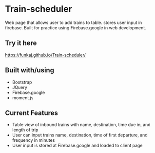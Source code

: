 # Train-scheduler

Web page that allows user to add trains to table. stores user input in firebase.
Built for practice using Firebase.google in web development.

## Try it here
https://funkaj.github.io/Train-scheduler/

## Built with/using
* Bootstrap
* JQuery
* Firebase.google
* moment.js

## Current Features
* Table view of inbound trains with name, destination, time due in, and length of trip 
* User can input trains name, destination, time of first departure, and frequency in minutes
* User input is stored at Firebase.google and loaded to client page 




